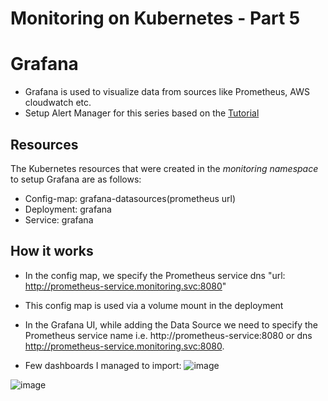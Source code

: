 # Monitoring on Kubernetes - Part 5
# Grafana

- Grafana is used to visualize data from sources like Prometheus, AWS cloudwatch etc. 
- Setup Alert Manager for this series based on the [Tutorial](https://devopscube.com/setup-grafana-kubernetes/)

## Resources 
The Kubernetes resources that were created in the *monitoring namespace* to setup Grafana are as follows:
- Config-map: grafana-datasources(prometheus url)
- Deployment: grafana
- Service: grafana

## How it works
- In the config map, we specify the Prometheus service dns  "url: http://prometheus-service.monitoring.svc:8080"
- This config map is used via a volume mount in the deployment
- In the Grafana UI, while adding the Data Source we need to specify the Prometheus service name i.e. http://prometheus-service:8080 or dns http://prometheus-service.monitoring.svc:8080.

- Few dashboards I managed to import:
![image](https://github.com/heloise-viegas/kubernetes-monitoring/assets/37453877/fffb24ae-0e00-42ec-accc-63813490b78c)

![image](https://github.com/heloise-viegas/kubernetes-monitoring/assets/37453877/76284ca2-06b9-4424-8f9c-c426b15fd826)

